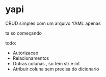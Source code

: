 # yapi
CRUD simples com um arquivo YAML apenas

ta so começando

todo: 
- Autorizacao
- Relacionamentos
- Outras colunas , so tem str e int
- Atribuir coluna sem precisa do dicionario
